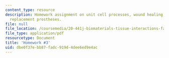```yaml
---
content_type: resource
description: Homework assignment on unit cell processes, wound healing, and joint
  replacement prostheses.
file: null
file_location: /coursemedia/20-441j-biomaterials-tissue-interactions-fall-2009/dbe0f37ebb87fadc919d4dee6ed9e4ac_MIT20_441JF09_hw3.pdf
file_type: application/pdf
resourcetype: Document
title: 'Homework #3'
uid: dbe0f37e-bb87-fadc-919d-4dee6ed9e4ac
---
```

